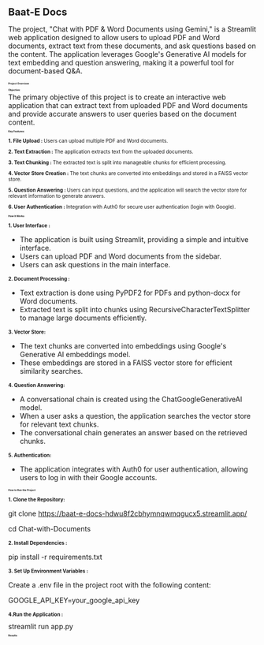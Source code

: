 <h1 style="font-size: 20px;"><b>Baat-E Docs</b></h1>

The project, "Chat with PDF & Word Documents using Gemini," is a Streamlit web application designed to allow users to upload PDF and Word documents, extract text from these documents, and ask questions based on the content. The application leverages Google's Generative AI models for text embedding and question answering, making it a powerful tool for document-based Q&A.

<h1 style="font-size: 5px;"><b>Project Overview</b></h1>

<h1 style="font-size: 5px;"><b>Objective:</b></h1>
The primary objective of this project is to create an interactive web application that can extract text from uploaded PDF and Word documents and provide accurate answers to user queries based on the document content.

<h1 style="font-size: 5px;"><b>Key Features:</b></h1>

<p style="font-size: 10px;"><b>1. File Upload : </b> Users can upload multiple PDF and Word documents.</p>

<p style="font-size: 10px;"><b>2. Text Extraction : </b> The application extracts text from the uploaded documents.</p>

<p style="font-size: 10px;"><b>3. Text Chunking : </b>  The extracted text is split into manageable chunks for efficient processing.</p>

<p style="font-size: 10px;"><b>4. Vector Store Creation : </b> The text chunks are converted into embeddings and stored in a FAISS vector store.</p>

<p style="font-size: 10px;"><b>5. Question Answering : </b> Users can input questions, and the application will search the vector store for relevant information to generate answers.</p>

<p style="font-size: 10px;"><b>6. User Authentication : </b> Integration with Auth0 for secure user authentication (login with Google).</p>

<h1 style="font-size: 5px;"><b>How It Works</b></h1>

<p style="font-size: 10px;"><b>1. User Interface :</b></p>

* The application is built using Streamlit, providing a simple and intuitive interface.
* Users can upload PDF and Word documents from the sidebar.
* Users can ask questions in the main interface.
  
<p style="font-size: 10px;"><b>2. Document Processing :</b></p>

* Text extraction is done using PyPDF2 for PDFs and python-docx for Word documents.
* Extracted text is split into chunks using RecursiveCharacterTextSplitter to manage large documents efficiently.

<p style="font-size: 10px;"><b>3. Vector Store:</b></p>

* The text chunks are converted into embeddings using Google's Generative AI embeddings model.
* These embeddings are stored in a FAISS vector store for efficient similarity searches.

<p style="font-size: 10px;"><b>4. Question Answering:</b></p>

* A conversational chain is created using the ChatGoogleGenerativeAI model.
* When a user asks a question, the application searches the vector store for relevant text chunks.
* The conversational chain generates an answer based on the retrieved chunks.

<p style="font-size: 10px;"><b>5. Authentication:</b></p>

* The application integrates with Auth0 for user authentication, allowing users to log in with their Google accounts.

<h1 style="font-size: 5px;"><b>How to Run the Project</b></h1>

<p style="font-size: 10px;"><b>1. Clone the Repository:</b></p>

git clone https://baat-e-docs-hdwu8f2cbhymnqwmqgucx5.streamlit.app/

cd Chat-with-Documents

<p style="font-size: 10px;"><b>2. Install Dependencies :</b></p>

pip install -r requirements.txt

<p style="font-size: 10px;"><b>3. Set Up Environment Variables :</b></p>

Create a .env file in the project root with the following content:

GOOGLE_API_KEY=your_google_api_key

<p style="font-size: 10px;"><b>4.Run the Application :</b></p>
streamlit run app.py

<h1 style="font-size: 5px;"><b>Results</b></h1>
